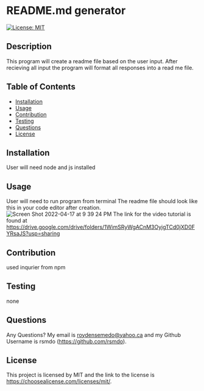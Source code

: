 # README.md generator 

  [![License: MIT](https://img.shields.io/badge/License-MIT-yellow.svg)](https://opensource.org/licenses/MIT)
  

  ## Description 
  This program will create a readme file based on the user input. After recieving all input the program will format all responses into a read me file. 

  ## Table of Contents
  - [Installation](#installation)
  - [Usage](#usage)
  - [Contribution](#contribution)
  - [Testing](#testing)
  - [Questions](#questions)
  - [License](#license)

  ## Installation
  User will  need node and js installed

  ## Usage
  User will need to run program from terminal 
  The readme file should look like this in your code editor after creation. 
  ![Screen Shot 2022-04-17 at 9 39 24 PM](https://user-images.githubusercontent.com/98415796/163741474-ba5792f5-a637-43a9-b601-fdadc8d2dbbd.png)
  The link for the video tutorial is found at https://drive.google.com/drive/folders/1WimSRyWgACnM3OyjgTCd0jXD0FYRsaJS?usp=sharing


  ## Contribution
  used inqurier from npm 

  ## Testing
  none

  ## Questions 
  Any Questions? My email is  roydensemedo@yahoo.ca and my Github Username is  rsmdo (https://github.com/rsmdo).


  ## License
  This project is licensed by MIT and the link to the license is https://choosealicense.com/licenses/mit/.


